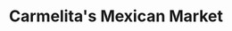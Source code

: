 ---
title: "Carmelita's Mexican Market"
url: /seattle/carmelitas-mexican-market/
shop: convenience
---
